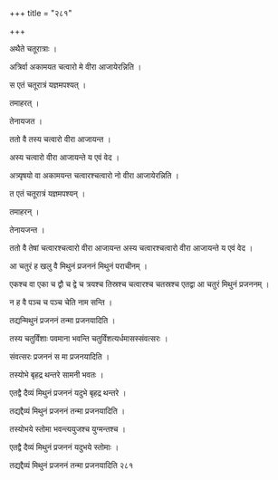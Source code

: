 +++
title = "२८१"

+++

 

अथैते चतूरात्राः । 

अत्रिर्वा अकामयत चत्वारो मे वीरा आजायेरन्निति । 

स एतं चतूरात्रं यज्ञमपश्यत् । 

तमाहरत् । 

तेनायजत । 

ततो वै तस्य चत्वारो वीरा आजायन्त । 

अस्य चत्वारो वीरा आजायन्ते य एवं वेद । 

अत्र्यृषयो वा अकामयन्त चत्वारश्चत्वारो नो वीरा आजायेरन्निति । 

त एतं चतूरात्रं यज्ञमपश्यन् । 

तमाहरन् । 

तेनायजन्त । 

ततो वै तेषां चत्वारश्चत्वारो वीरा आजायन्त अस्य चत्वारश्चत्वारो वीरा
आजायन्ते य एवं वेद । 

आ चतुरं ह खलु वै मिथुनं प्रजननं मिथुनं पराचीनम् । 

एकश्च वा एका च द्वौ च द्वे च त्रयश्च तिस्रश्च चत्वारश्च चतस्रश्च एतद्वा
आ चतुरं मिथुनं प्रजननम् । 

न ह वै पञ्च च पञ्च चेति नाम सन्ति । 

तद्यन्मिथुनं प्रजननं तन्मा प्रजनयादिति । 

तस्य चतुर्विंशाः पवमाना भवन्ति चतुर्विंशत्यर्धमासस्संवत्सरः । 

संवत्सरः प्रजननं स मा प्रजनयादिति । 

तस्योभे बृहद्र थन्तरे सामनी भवतः । 

एतद्वै दैव्यं मिथुनं प्रजननं यदुभे बृहद्र थन्तरे । 

तद्यद्दैव्यं मिथुनं प्रजननं तन्मा प्रजनयादिति । 

तस्योभये स्तोमा भवन्त्ययुजश्च युग्मन्तश्च । 

एतद्वै दैव्यं मिथुनं प्रजननं यदुभये स्तोमाः । 

तद्यद्दैव्यं मिथुनं प्रजननं तन्मा प्रजनयादिति २८१
